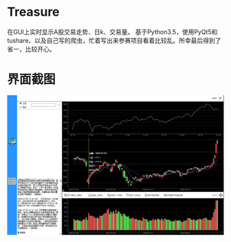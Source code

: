 # Treasure
在GUI上实时显示A股交易走势、日k、交易量。
基于Python3.5，使用PyQt5和tushare、以及自己写的爬虫，忙着写出来参赛项目看着比较乱。所幸最后得到了省一，比较开心。

# 界面截图
![](https://github.com/Remiko/Treasure/blob/master/%E8%87%B4%E5%AF%8C%E5%AE%9D.PNG)
